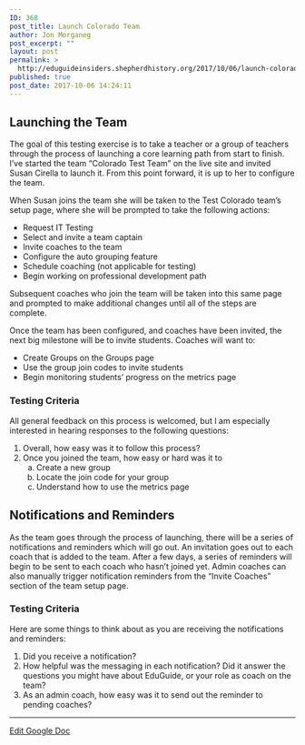 ```yaml
---
ID: 368
post_title: Launch Colorado Team
author: Jon Morganeg
post_excerpt: ""
layout: post
permalink: >
  http://eduguideinsiders.shepherdhistory.org/2017/10/06/launch-colorado-team/
published: true
post_date: 2017-10-06 14:24:11
---
```

<h2>Launching the Team</h2>
The goal of this testing exercise is to take a teacher or a group of teachers through the process of launching a core learning path from start to finish. I’ve started the team “Colorado Test Team” on the live site and invited Susan Cirella to launch it. From this point forward, it is up to her to configure the team.

When Susan joins the team she will be taken to the Test Colorado team’s setup page, where she will be prompted to take the following actions:
<ul>
 	<li>Request IT Testing</li>
 	<li>Select and invite a team captain</li>
 	<li>Invite coaches to the team</li>
 	<li>Configure the auto grouping feature</li>
 	<li>Schedule coaching (not applicable for testing)</li>
 	<li>Begin working on professional development path</li>
</ul>
Subsequent coaches who join the team will be taken into this same page and prompted to make additional changes until all of the steps are complete.

Once the team has been configured, and coaches have been invited, the next big milestone will be to invite students. Coaches will want to:
<ul>
 	<li>Create Groups on the Groups page</li>
 	<li>Use the group join codes to invite students</li>
 	<li>Begin monitoring students’ progress on the metrics page</li>
</ul>
<h3>Testing Criteria</h3>
All general feedback on this process is welcomed, but I am especially interested in hearing responses to the following questions:
<ol>
 	<li>Overall, how easy was it to follow this process?</li>
 	<li>Once you joined the team, how easy or hard was it to
<ol type="a">
 	<li>Create a new group</li>
 	<li>Locate the join code for your group</li>
 	<li>Understand how to use the metrics page</li>
</ol>
</li>
</ol>
<h2>Notifications and Reminders</h2>
As the team goes through the process of launching, there will be a series of notifications and reminders which will go out. An invitation goes out to each coach that is added to the team. After a few days, a series of reminders will begin to be sent to each coach who hasn’t joined yet. Admin coaches can also manually trigger notification reminders from the “Invite Coaches” section of the team setup page.
<h3>Testing Criteria</h3>
Here are some things to think about as you are receiving the notifications and reminders:
<ol>
 	<li>Did you receive a notification?</li>
 	<li>How helpful was the messaging in each notification? Did it answer the questions you might have about EduGuide, or your role as coach on the team?</li>
 	<li>As an admin coach, how easy was it to send out the reminder to pending coaches?</li>
</ol>

<hr />

<a href="https://docs.google.com/document/d/1USjm7yc5-1ftpSXbdmHBikZGHifR13Jd8vfADBi4RUE/edit?usp=sharing">Edit Google Doc</a>